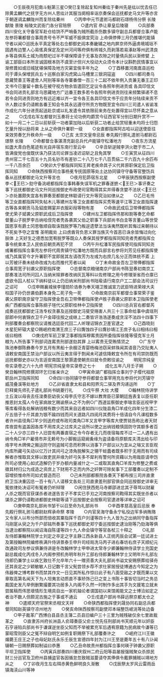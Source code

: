 <!-- { "loadSidebar": true } -->
　　○壬辰夜月犯南斗魁第三星○癸巳复除起复知州秦纮于秦州先是纮以忧去任已除黄孟麟代之抚字无方州人思纮计其服当阕相率诣京奏保会巡抚都史马文升等亦言于朝遂调孟麟陇州而复除纮秦州
　　○丙申中元节遣驸马都尉石璟杨伟分祭  长陵  献陵  景陵  裕陵文武衙门各分官陪祭
　　○遣内官  恭让章皇后陵寝
　　○兵部奏四川安化关守备官军赴仓给饷不严哨备为贼所截杀伤数多镇守副总兵都督佥事卢能左参将署都督佥事周贵号令不严军威不振俱宜究治  上命俱停俸三月仍推堪代能镇守者以闻○巡抚永平真定等处右佥都御史阎本奏畿辅之地内屏京师外逼虏境城垣不固遇有边警人心易傜真保定及定州河间等府俱有砖城久而剥落若易涿赵等州武清良乡等县俱系土城为雨颓圯过半不堪保障请于无事及农隙之时量倩兵民以渐修甓  上谕工部臣曰本所言诚固根本防不虞至计但兴大役动大众须令本计议斟酌民情事宜以渐修葺如或旧城犹堪保障及地方灾窘宜俟丰年为之
　　○丁酉移置河南嵩县巡检司于谭头保增民兵五十巡察白家沟虎窝山马槽里三银洞寇盗
　　○四川都司奏乌思藏赞善王等遣舍人阿别等率各寺寨番僧一百三十二起不依年例入贡兼无番王正印文书今已量留十数名在被守视方物余皆遣回乞定议令各照年例进贡或  各具印信文书会同进贡礼部言乌思藏地方广远番王数多若令各照年例进贡则往来频繁驿递不息若令会同进贡则地方有远近难以齐一宜令各王各具印信文书于应贡年分陆续来贡不许人数过多仍请敕各番王知会令其永远遵守所贡方物既至宜令四川三司遣人省谕准作成化六年分进贡起送赴京或以礼发遣令其依限前来务在处置得宜以尽怀柔之意从之
　　○戊戌右军左都督刘玉奏将士论功例均爵赏今征西官军分别日期升赏不一如十一月二十二日以前斩获一功者蒙加陆以后斩获二功者止给赏轻重未均将士归怨乞量升授以励将来  上从之命俱升署职一级
　　○女直都指挥阿古哈以迎送使臣往来效劳奏乞升秩命升一级
　　○己亥  太宗文皇帝忌辰  奉先殿行祭礼遣驸马都尉石璟祭  长陵
　　○命都督佥事湛清充副总兵代卢能镇守松潘地方
　　○夜东方流星如盏大青白色尾迹有光自井宿东南行至云中
　　○辛丑斩逆贼李洪火聦于市二人皆满俊党也俊既伏诛乃获法司论罪当凌迟诏斩之且免其孥
　　○壬寅赏从征四川贵州官二千七百五十九员名钞币有差钞二十八万七千八百贯绢二千六百九十余匹布一千八百余匹
　　○癸卯大宁都指挥同知王昇老疾命其子义代昇原职保定后卫指挥同知
　　○命陕西按察司佥事杨冕专抚固原等处土达协同镇守守备等官整饬兵备从巡抚都御史马文升等言也
　　○夜月犯昴宿东北星
　　○甲辰狭西按察副使李＜王巳＞劾守备洮岷都指挥佥事韩春失误军机之罪春遂摭＜王巳＞事讦奏之事下巡抚都御史马文升同巡按御史布政使司官鞫得其实并得春贪婪不法状＜王巳＞亦处置颇失宜各有罪奏至都御史林聪请行文升等究治如律从之
　　○乙巳毛怜等卫女直都指挥阿失帖木儿等建州左等卫女直都指挥买秃等速平江等卫女直指挥速古等各来朝贡马及貂皮赐宴并衣服彩叚等物有差
　　○命故武成后卫带俸都指挥使尤荣子斌袭父原职武成后卫指挥使
　　○建州左卫都指挥佟那和劄等奏乞命都督董山子脱罗李古纳哈侄完者秃各袭其父伯之职事下兵部尚书白圭等言董山等世受国恩享有爵土冈思敬顺自取诛戮脱罗等乃叛逆遗孽法当诛夷然既听其悔过来朝待以不死矣予夺之宜惟  圣明裁处  上曰虏酋背负恩义罪当族灭今首恶已诛余皆悔过向化朕体  上天好生之德悉加宽宥脱罗等既众人奏保其授罗都指挥同知完者秃都指挥佥事令统束本卫人民依前朝贡再犯不贷
　　○丙午升松潘军民指挥使司指挥同知尧彧署都指挥佥事充左参将代周贵镇守松潘地方既而兵部言右参将刘芳见任都指挥使彧乃其属官今才升署职不宜即居其左请改芳为左彧为右庶几名分正而体统不紊  上以芳被讦奏未结命改彧为右而推代芳者以闻
　　○丁未命故金吾左卫带俸都指挥佥事周宽子钊袭父原职指挥使
　　○总督南京粮储南京户部尚书陈翌奏初南京工部奏准法司所问囚人当纳米赎罪者改纳灰瓦等料以佐修理之用今修理渐省而仓廪已虚欲令囚人杖以下纳料徒以上仍旧纳米刑部尚书陆瑜请行南京户工二部会法司议行之诏可
　　○戊申赐襄城侯李瑾勋阶诰券为奉天翊卫推诚宣力武臣特进荣禄大夫柱国子孙仍世袭伯爵本身免二死子免一死
　　○命故南京前军都督佥事常荣子鉴袭父原职南京留守卫指挥使金吾右卫带俸都指挥使卢胜子鼎袭父原职本卫指挥使老疾广西都指挥佥事陈纲子瑄代父原职桂林中卫指挥使
　　○四川总兵官右都督芮成奏巡抚都御史汪浩专权贪暴及巡按御史冯斐受赂害人共三十三事命给事中虞瑶刑部郎中何衷锦衣卫千户金璋往按之成继上二奏皆讦浩浩遂奏成贪淫不法四十四事下刑部覆奏会都察院议请推选廷臣代回二人听理诏锦衣卫差官逮之
　　○己酉晓刻木星犯轩辕大星○赐岷府南渭王庶三子曰膺蚀四子曰膺钞靖江王庶子名曰相纬曰相绂曰相练
　　○庚戌府军前卫掌卫事都指挥穆寗贵因所委指挥徐隆等侵克军士月粮为人所告事下刑部词连寗贵刑部遂劾其罪  上以寗贵无受贿情贷之
　　○广东守珠池奉御陈彝奏今岁五月有黑船十余艘泛青婴杨梅池窃采蚌珠闻其语音乃交阯夷人请敕安南国王禁治户部议以所云夷言得于剽闻未可遽信降敕宜令所在有司禁防既而巡抚都御史亦以为言适安南国王黎灏遣使朝贡曰就令赍敕往谕之
　　明宪宗纯皇帝实录卷之六十九终
明宪宗纯皇帝实录卷之七十
　　成化五年八月壬子朔
　　○癸丑翰林院修撰郑环乞归省亲许之
　　○甲寅命湖广都指挥佥事刘宁子缨代祖原职岳州卫指挥同知
　　○命四川协同镇守参将都督佥事宰用充左参将代刘芳镇守威茂叠溪等处地方
　　○乙卯省直隶太和县和阳界沟二驿及界沟递运所
　　○丁巳释奠先师孔子遣礼部尚书姚夔行礼
　　○戊午祭  大社  大稷
　　○翰林院侍讲学士丘浚以母丧去任浚奏臣幼丧父母李氏守志不嫁以教育臣已蒙朝廷旌表复以臣任职推恩封太孺人今在家病故乞赐谕祭从之不为例○广西道监察御史李瑢言臣巡视甲字等库看得各处解纳钱粮有数少而其来自远者如四川仪陇县角□羊成化四年分生漆二斤五倍子十斤其直为银不踰四钱而间关道路凡四阅月其费将十倍请自今凡课程数多者许州县径角□羊少则送府或布政司类角□羊又言甲字等库大使贾铭告称比者天财库夜尝有盗盖因各库不用库夫之过库夫之设所以使之出纳钱粮慎固防守其额多者百二十人少亦三四十人旧尝有两番直宿之令今存者无几而夜宿每库不过一二人遇有出纳令角□羊户雇倩市井无赖号为小脚搬运窥阚夤缘为盗请备将原额库夫清出给与印烙字号木牌俾之搬运防守则盗贼可息而积弊以消事下户部议以为宜从之瑢又言臣观内库所藏弓矢动以亿万计其间弓之漆角脱解矢之翎干蛀蠹者既多积于无用而有司续解者亦惟取具文移以致吏民并缘为奸弓矢多不犀利有警何所资藉以为用哉臣请申饬所司必使用心如式造解仍于岁办额内量减什之一二或取其直角□羊库为修整之费或徵其材归公为成造之资庶上下财用不乏而内外之奸弊可除矣事下工部覆奏以定制不容增损惟命所司如式督造而已
　　○己未刑部都察院各奏天下都布按三司并直隶府卫当决重囚总一百十有八人请移文各处三司直隶差刑部官俱会同巡按御史详审无冤依律处决诏可有冤者仍听辩理
　　○闲住狭西苑马寺卿邵进忿其子辱骂以财雇人杀之既而官获谋杀者进遂告言子不孝实已手刃之河南按察司鞫得其实既坐杀者以谋杀之罪仍请鞫进都御史林聪等请下巡按御史会按察司官逮进等详审之诏可
　　○庚申南京礼部尚书邹干以召至命为礼部尚书
　　○辛酉孝慈高皇后忌辰  奉先殿行祭礼驸马都尉赵辉承命祭  孝陵
　　○内官吴海守备永宁私役边军多纳贿赂又令家人以布分所部而倍收其粟指挥千百户刘谨等四十九人皆为之出纳同守备指挥马刚寔从臾之为千户郤铭所奏事下巡抚都御史郑宁委巡按御史逮治刚等乃劾海等俱当逮治都察院以闻诏海自陈谨等四十九人命会镇守等官各杖三十释之
　　○礼部左侍郎兼翰林院学士刘定之卒定之字主静江西永新县人正统丙辰会试第一廷试进士及第授翰林院编修秩满升侍讲景泰壬申升司经局洗马丙子进右春坊右庶子天顺纪元改通政司左参议俱兼侍讲是冬改翰林学士甲申进太常寺少卿兼翰林侍读学士充国史副总裁成化丙戌冬入内阁参预机务明年秋升工部右侍郎兼翰林学士又明年升礼部左侍郎仍兼学士以疾乞致仕不允卒年六十一赠资善大夫礼部尚书谥文安赐祭葬给驿舟还其丧定之少颖敏敏人日记数千言父髡尝领乡荐不求仕家居授徒博通古今知定之为伟器俾之博考群书而禁其作文一日见其所私作惊曰此子有八面受敌之才既而果以文章取高第名闻天下为人坦夷言动质直不事矫饰己巳之变上书陈十事皆切当时之务总裁国史发凡举例删繁撮要其功居多入内阁不久然一时制作多出其手为文援笔立就未尝属稿而伟思瓌情形生境具自出一家机轴论者谓国初以来馆阁能文之士博洽如定之者治不数人但颇泥古施之于事或不通云
　　○壬戌遣户部尚书薛远祭京都太仓之神
　　○遣顺天府官祭宋丞相文天祥
　　○命狭西都指挥使刘晟协同右副总兵都督同知赵英镇守凉州地方
　　○癸亥命陕西按察司副使邓本端整饬岷洮等处边备
　　○甲子裁革广西博白县县丞主簿二员县旧编户三十三里为贼残破仅余七里故裁革之
　　○直隶苏州府长洲县人俞璋奏臣父俞士悦先任刑部尚书天顺元年以奸臣石亨诬陷兵部尚书于谦谋逆坐臣父知而不举被累充军后遇宥原籍为民病故今谦等已蒙昭雪则臣父之冤不辩自明乞如例复职赐祭下礼部覆奏许之
　　○岷府江川王徽煝薨王庄王之子也母妃赵氏永乐壬辰生宣德四年封为江川王至是薨年五十有八讣闻辍朝一日赐祭葬如制谥曰恭惠
　　○乙丑命故贵州都指挥佥事何瑛子钟袭父原职平坝卫指挥使
　　○丙寅兵部奏四川重庆叙州二府云阳等县屡报强贼聚众杀掠民财三分巡官及卫府州县捕盗官各因循怠忽致贼滋蔓请夺其俸俱令戴罪捕贼以靖地方从之
　　○丁卯夜月生左右珥赤黄色鲜明良久渐散
　　○戊辰祭太岁风云雷雨岳镇海渎山川等神
